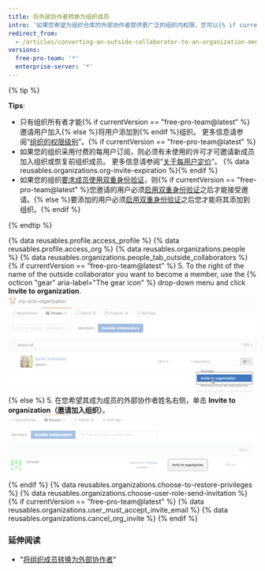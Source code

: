 ```yaml
---
title: 将外部协作者转换为组织成员
intro: '如果您希望为组织仓库的外部协作者提供更广泛的组织内权限，您可以{% if currentVersion == "free-pro-team@latest" %}邀请他们成为组织的成员{% else %}让他们成为组织的成员{% endif %}。'
redirect_from:
  - /articles/converting-an-outside-collaborator-to-an-organization-member
versions:
  free-pro-team: '*'
  enterprise-server: '*'
---
```


{% tip %}

**Tips**:
- 只有组织所有者才能{% if currentVersion == "free-pro-team@latest" %}邀请用户加入{% else %}将用户添加到{% endif %}组织。 更多信息请参阅“[组织的权限级别](/articles/permission-levels-for-an-organization)”。{% if currentVersion == "free-pro-team@latest" %}
- 如果您的组织采用付费的每用户订阅，则必须有未使用的许可才可邀请新成员加入组织或恢复前组织成员。 更多信息请参阅“[关于每用户定价](/articles/about-per-user-pricing)”。 {% data reusables.organizations.org-invite-expiration %}{% endif %}
- 如果您的组织[要求成员使用双重身份验证](/articles/requiring-two-factor-authentication-in-your-organization)，则{% if currentVersion == "free-pro-team@latest" %}您邀请的用户必须[启用双重身份验证](/articles/securing-your-account-with-two-factor-authentication-2fa)之后才能接受邀请。{% else %}要添加的用户必须[启用双重身份验证](/articles/securing-your-account-with-two-factor-authentication-2fa)之后您才能将其添加到组织。{% endif %}

{% endtip %}

{% data reusables.profile.access_profile %}
{% data reusables.profile.access_org %}
{% data reusables.organizations.people %}
{% data reusables.organizations.people_tab_outside_collaborators %}
{% if currentVersion == "free-pro-team@latest" %}
5. To the right of the name of the outside collaborator you want to become a member, use the
{% octicon "gear" aria-label="The gear icon" %} drop-down menu and click **Invite to organization**.![邀请外部协作者加入组织](/assets/images/help/organizations/invite_outside_collaborator_to_organization.png)
{% else %}
5. 在您希望其成为成员的外部协作者姓名右侧，单击 **Invite to organization（邀请加入组织）**。![邀请外部协作者加入组织](/assets/images/enterprise/orgs-and-teams/invite_outside_collabs_to_org.png)
{% endif %}
{% data reusables.organizations.choose-to-restore-privileges %}
{% data reusables.organizations.choose-user-role-send-invitation %}
{% if currentVersion == "free-pro-team@latest" %}
{% data reusables.organizations.user_must_accept_invite_email %} {% data reusables.organizations.cancel_org_invite %}
{% endif %}

### 延伸阅读

- "[将组织成员转换为外部协作者](/articles/converting-an-organization-member-to-an-outside-collaborator)"
